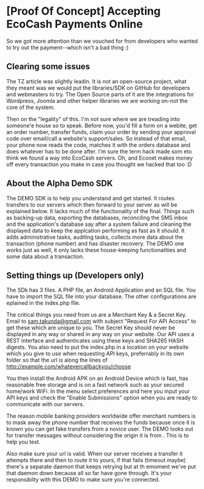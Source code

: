 [Proof Of Concept] Accepting EcoCash Payments Online
=======

So we got more attention than we vouched for from developers who wanted to try out the payment--which isn't a bad thing :)

## Clearing some issues
The TZ article was slightly leadin. It is not an open-source project, what they meant was we would put the libraries/SDK on GitHub for developers and webmasters to try. The Open Source parts of it are the integrations for Wordpress, Joomla and other helper libraries we are working on-not the core of the system.

Then on the "legality" of this. I'm not sure where we are treading into someone'e house so to speak. Before now, you'd fill a form on a webite, get an order number, transfer funds, claim your order by sending your approval code over email/call a website's support/sales. So instead of that email, your phone now reads the code, matches it with the orders database and does whatever has to be done after. I'm sure the term hack made som eto think we found a way into EcoCash servers. Oh, and Econet makes money off every transaction you make in case you thought we hacked that too :D

## About the Alpha Demo SDK
The DEMO SDK is to help you understand and get started. It routes transfers to our servers which then forward to your server as will be explained below. It lacks much of the functionality of the final. Things such as backing-up data, exporting the databases, reconciling the SMS inbox and the application's database say after a system failure and cleaning the displayed data to keep the applcation performing as fast as it should. It adds administrative tasks, auditing tasks, collects more data about the transaction (phone number) and has disaster recovery. The DEMO one works just as well, it only lacks these house-keeping functionalities and some data about a transaction.

## Setting things up (Developers only)
The SDk has 3 files. A PHP file, an Android Application and an SQL file. You have to import the SQL file into your database. The other configurations are eplained in the index.php file.

The critical things you need from us are a Merchant Key & a Secret Key. Email to sam.takunda@gmail.com with subject "Request For API Access" to get these which are unique to you. The Secret Key should never be displayed in any way or shared in any way on your website. Our API uses a REST interface and authenticates using these keys and SHA265 HASH digests. You also need to put the index.php in a location on your website which you give to use when requesting API keys, preferrably in its own folder so that the url is along the lines of http://example.com/whatevercallbackyou/choose

You then install the Android APK on an Android Device which is fast, has reasonable free storage and is on a fast network such as your secured home/work WiFi. In the menu select preferences and here you input your API keys and check the "Enable Submissions" option when you are ready to communicate with our servers.

The reason mobile banking providers worldwide offer merchant numbers is to mask away the phone number that receives the funds because once it is known you can get fake transfers from a novice user. The DEMO looks out for transfer messages without considering the origin it is from . This is to help you test.

Also make sure your url is valid. When our server receives a transfer it attempts there and then to route it to yours, if that fails (timeout maybe) there's a separate daemon that keeps retrying but at th emoment we've put that daemon down because all so far have gone through. It's your responsibilty with this DEMO to make sure you're connected.

